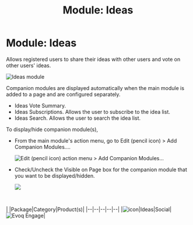 ﻿---
uid: module-ideas
locale: en
title: "Module: Ideas"
dnneditions: 
dnnversion: 09.02.00
related-topics: module-activities,module-activity-stream,module-answers,module-blogs,module-challenges,module-discussions,module-group-directory,module-group-spaces,module-journal,module-latest-challenges,module-leaderboard,module-member-directory,module-message-center,module-my-status,module-profile-dashboard,module-social-groups,module-related-content,module-social-events,module-social-sharing,module-user-badges,module-wiki
---

# Module: Ideas

Allows registered users to share their ideas with other users and vote on other users' ideas.

  

![Ideas module](/images/scr-module-Ideas.png)

  

Companion modules are displayed automatically when the main module is added to a page and are configured separately.

*   Ideas Vote Summary.
*   Ideas Subscriptions. Allows the user to subscribe to the idea list.
*   Ideas Search. Allows the user to search the idea list.

To display/hide companion module(s),

*   From the main module's action menu, go to Edit (pencil icon) \> Add Companion Modules....  
    
    ![Edit (pencil icon) action menu > Add Companion Modules...](/images/scr-actionmenu-edit-addcompanionmodules.png)
    
      
    
*   Check/Uncheck the Visible on Page box for the companion module that you want to be displayed/hidden.  
    
    ![](/images/scr-companions-VisibleOnPage.png)
    
      
    

 

|  |Package|Category|Product(s)|
|--|--|--|--|--|
|![icon](/images/ico-module-ideas.png)|Ideas|Social|![Evoq Engage](/images/ico-evoq-engage.png)|
